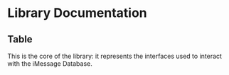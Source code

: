 # Library Documentation

## Table

This is the core of the library: it represents the interfaces used to interact with the iMessage Database.

